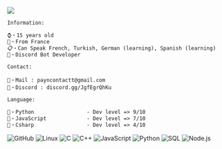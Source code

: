 ![](https://31.media.tumblr.com/tumblr_mc4bln7UOm1r84emlo1_500.gif)


```diff
Information:

⌚・15 years old
🎈・From France
📋・Can Speak French, Turkish, German (learning), Spanish (learning)
🦾・Discord Bot Developer
```
```
Contact: 

🤝・Mail : payncontactt@gmail.com
📌・Discord : discord.gg/JgfEgrQhKu
```
```diff
Language:

🐍・Python                 - Dev level => 9/10
🌟・JavaScript             - Dev level => 7/10
🌌・Csharp                 - Dev level => 4/10
```
![GitHub](https://img.shields.io/badge/-GitHub-000000?style=flat&logo=github&logoColor=FFFFFF)
![Linux](https://img.shields.io/badge/-Linux-000000?style=flat&logo=linux&logoColor=FCC624)
![C](https://img.shields.io/badge/-C-000000?style=flat&logo=C)
![C++](https://img.shields.io/badge/-C++-000000?style=flat&logo=C%2B%2B&logoColor=00599C)
![JavaScript](https://img.shields.io/badge/-JavaScript-000000?style=flat&logo=javascript)
![Python](https://img.shields.io/badge/-Python-000000?style=flat&logo=python)
![SQL](https://img.shields.io/badge/-SQL-000000?style=flat&logo=MySQL)
![Node.js](https://img.shields.io/badge/-Node.js-000000?style=flat&logo=node.js&logoColor=339933)
